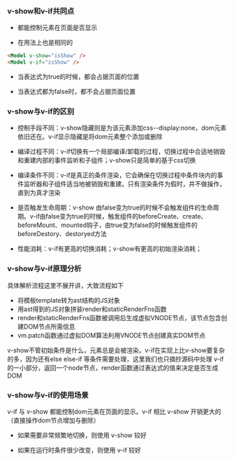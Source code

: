 ### v-show和v-if共同点

* 都能控制元素在页面是否显示

* 在用法上也是相同的
```html
<Model v-show="isShow" />
<Model v-if="isShow" />
```

* 当表达式为true的时候，都会占据页面的位置

* 当表达式都为false时，都不会占据页面位置

### v-show与v-if的区别

* 控制手段不同：v-show隐藏则是为该元素添加css--display:none，dom元素依旧还在。v-if显示隐藏是将dom元素整个添加或删除

* 编译过程不同：v-if切换有一个局部编译/卸载的过程，切换过程中合适地销毁和重建内部的事件监听和子组件；v-show只是简单的基于css切换

* 编译条件不同：v-if是真正的条件渲染，它会确保在切换过程中条件块内的事件监听器和子组件适当地被销毁和重建。只有渲染条件为假时，并不做操作，直到为真才渲染

* 是否触发生命周期：v-show 由false变为true的时候不会触发组件的生命周期。v-if由false变为true的时候，触发组件的beforeCreate、create、beforeMount、mounted钩子，由true变为false的时候触发组件的beforeDestory、destoryed方法

* 性能消耗：v-if有更高的切换消耗；v-show有更高的初始渲染消耗；

### v-show与v-if原理分析

具体解析流程这里不展开讲，大致流程如下

* 将模板template转为ast结构的JS对象
* 用ast得到的JS对象拼装render和staticRenderFns函数
* render和staticRenderFns函数被调用后生成虚拟VNODE节点，该节点包含创建DOM节点所需信息
* vm.patch函数通过虚拟DOM算法利用VNODE节点创建真实DOM节点

v-show不管初始条件是什么，元素总是会被渲染。v-if在实现上比v-show要复杂的多，因为还有else else-if 等条件需要处理，这里我们也只摘抄源码中处理 v-if 的一小部分，返回一个node节点，render函数通过表达式的值来决定是否生成DOM

### v-show与v-if的使用场景

v-if 与 v-show 都能控制dom元素在页面的显示。v-if 相比 v-show 开销更大的（直接操作dom节点增加与删除）

* 如果需要非常频繁地切换，则使用 v-show 较好

* 如果在运行时条件很少改变，则使用 v-if 较好

